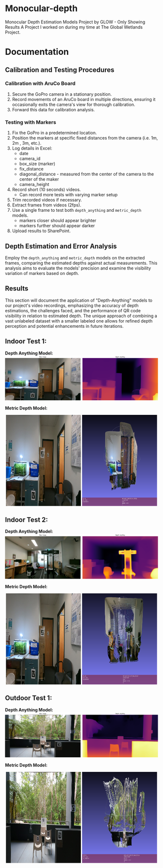 # Monocular-depth
Monocular Depth Estimation Models Project by GLOW - Only Showing Results
A Project I worked on during my time at The Global Wetlands Project.

# Documentation

## Calibration and Testing Procedures

### Calibration with AruCo Board
1. Secure the GoPro camera in a stationary position.
2. Record movements of an AruCo board in multiple directions, ensuring it occasionally exits the camera's view for thorough calibration.
3. Forward this data for calibration analysis.

### Testing with Markers
1. Fix the GoPro in a predetermined location.
2. Position the markers at specific fixed distances from the camera (i.e. 1m, 2m , 3m, etc.).
3. Log details in Excel:
    - date
    - camera_id
    - box_size (marker)
    - fix_distance 
    - diagonal_distance - measured from the center of the camera to the center of the maker
    - camera_height
4. Record short (10 seconds) videos.
    - Can record more tests with varying marker setup
5. Trim recorded videos if necessary.
6. Extract frames from videos (2fps).
7. Use a single frame to test both `depth_anything` and `metric_depth` models.
    - markers closer should appear brighter
    - markers further should appear darker
8. Upload results to SharePoint.

## Depth Estimation and Error Analysis
Employ the `depth_anything` and `metric_depth` models on the extracted frames, comparing the estimated depths against actual measurements. This analysis aims to evaluate the models' precision and examine the visibility variation of markers based on depth.

## Results
This section will document the application of "Depth-Anything" models to our project's video recordings, emphasizing the accuracy of depth estimations, the challenges faced, and the performance of QR code visibility in relation to estimated depth. The unique approach of combining a vast unlabeled dataset with a smaller labeled one allows for refined depth perception and potential enhancements in future iterations.

## Indoor Test 1:
**Depth Anything Model:**
![!\[alt text\](media/input/gp9-27_GX010042_frame_0001.jpg)](media/output/gp9-27_GX010042_frame_0001_img_depth.png)

**Metric Depth Model:**
<p align="center">
  <img src="media/input/gp9-27_GX010042_frame_0001.jpg" width="49%" height=300px />
  <img src="media/output/gp9-27_GX010042_frame_0001_metric.PNG" width="49%" height=300px /> 
</p>

## Indoor Test 2:
**Depth Anything Model:**
![!\[alt text\](media/input/gp9-27_GX010047_frame_0001.jpg)](media/output/gp9-27_GX010047_frame_0001_img_depth.png)

**Metric Depth Model:**
<p align="center">
  <img src="media/input/gp9-27_GX010042_frame_0001.jpg" width="49%" height=300px />
  <img src="media/output/gp9-27_GX010047_frame_0001_metric.PNG" width="49%" height=300px /> 
</p>

## Outdoor Test 1:
**Depth Anything Model:**
![!\[alt text\](media/input/gp9-27_GX010051_frame_0001.jpg)](media/output/gp9-27_GX010051_frame_0001_img_depth.png)

**Metric Depth Model:**
<p align="center">
  <img src="media/input/gp9-27_GX010051_frame_0001.jpg" width="49%" height=300px />
  <img src="media/output/gp9-27_GX010051_frame_0001_metric.PNG" width="49%" height=300px /> 
</p>

